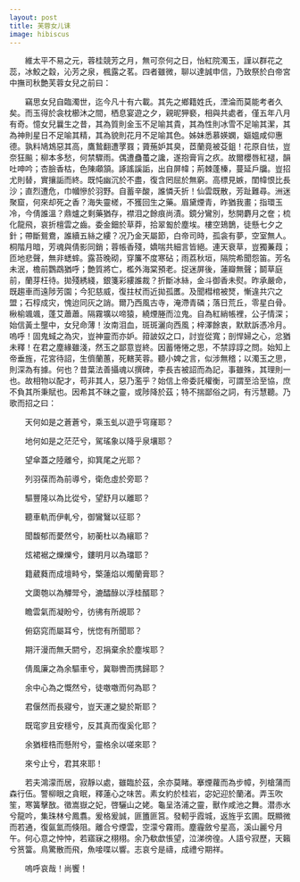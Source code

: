 ```yaml
---
layout: post
title: 芙蓉女儿诔
image: hibiscus
---
```

　　維太平不易之元，蓉桂競芳之月，無可奈何之日，怡紅院濁玉，謹以群花之蕊，冰鮫之縠，沁芳之泉，楓露之茗。四者雖微，聊以達誠申信，乃致祭於白帝宮中撫司秋艶芙蓉女兒之前曰：

　　竊思女兒自臨濁世，迄今凡十有六載。其先之鄉籍姓氏，湮淪而莫能考者久矣。而玉得於衾枕櫛沐之間，栖息宴遊之夕，親昵狎褻，相與共處者，僅五年八月有奇。憶女兒曩生之昔，其為質則金玉不足喻其貴，其為性則冰雪不足喻其潔，其為神則星日不足喻其精，其為貌則花月不足喻其色。姊妹悉慕媖嫻，嫗媼咸仰惠德。孰料鳩鴆惡其高，鷹鷙翻遭罦罬；薋葹妒其臭，茝蘭竟被芟鉏！花原自怯，豈奈狂飈；柳本多愁，何禁驟雨。偶遭蠱蠆之讒，遂抱膏肓之疚。故爾櫻唇紅褪，韻吐呻吟；杏臉香枯，色陳顑頷。諑謠謑詬，出自屏幃；荊棘蓬榛，蔓延戶牖。豈招尤則替，實攘詬而終。既忳幽沉於不盡，復含罔屈於無窮。高標見嫉，閨幃恨比長沙；直烈遭危，巾幗慘於羽野。自蓄辛酸，誰憐夭折！仙雲既散，芳趾難尋。洲迷聚窟，何來却死之香？海失靈槎，不獲回生之藥。眉黛煙青，昨猶我畫；指環玉冷，今倩誰溫？鼎爐之剩藥猶存，襟泪之餘痕尚漬。鏡分鸞別，愁開麝月之奩；梳化龍飛，哀折檀雲之齒。委金鈿於草莽，拾翠㔩於塵埃。樓空鳷鵲，徒懸七夕之針；帶斷鴛鴦，誰續五絲之縷？况乃金天屬節，白帝司時，孤衾有夢，空室無人。桐階月暗，芳魂與倩影同銷；蓉帳香殘，嬌喘共細言皆絕。連天衰草，豈獨蒹葭；匝地悲聲，無非蟋蟀。露苔晚砌，穿簾不度寒砧；雨荔秋垣，隔院希聞怨笛。芳名未泯，檐前鸚鵡猶呼；艶質將亡，檻外海棠預老。捉迷屏後，蓮瓣無聲；鬬草庭前，蘭芽枉待。拋殘綉綫，銀箋彩縷誰裁？折斷冰絲，金斗御香未熨。昨承嚴命，既趨車而遠陟芳園；今犯慈威，復拄杖而近拋孤匶。及聞槥棺被燹，慚違共穴之盟；石椁成灾，愧迨同灰之誚。爾乃西風古寺，淹滯青磷；落日荒丘，零星白骨。楸榆颯颯，蓬艾蕭蕭。隔霧壙以啼猿，繞煙塍而泣鬼。自為紅綃帳裡，公子情深；始信黃土壟中，女兒命薄！汝南泪血，斑斑灑向西風；梓澤餘衷，默默訴憑冷月。嗚呼！固鬼蜮之為灾，豈神靈而亦妒。箝詖奴之口，討豈從寬；剖悍婦之心，忿猶未釋！在君之塵緣雖淺，然玉之鄙意豈終。因蓄惓惓之思，不禁諄諄之問。始知上帝垂旌，花宮待詔，生儕蘭蕙，死轄芙蓉。聽小婢之言，似涉無稽；以濁玉之思，則深為有據。何也？昔葉法善攝魂以撰碑，李長吉被詔而為記，事雖殊，其理則一也。故相物以配才，苟非其人，惡乃濫乎？始信上帝委託權衡，可謂至洽至協，庶不負其所秉賦也。因希其不昧之靈，或陟降於茲；特不揣鄙俗之詞，有污慧聽。乃歌而招之曰：



　　天何如是之蒼蒼兮，乘玉虬以遊乎穹窿耶？

　　地何如是之茫茫兮，駕瑤象以降乎泉壤耶？

　　望傘蓋之陸離兮，抑箕尾之光耶？

　　列羽葆而為前導兮，衛危虛於旁耶？

　　驅豐隆以為比從兮，望舒月以離耶？

　　聽車軌而伊軋兮，御鸞鷖以征耶？

　　聞馥郁而薆然兮，紉蘅杜以為纕耶？

　　炫裙裾之爍爍兮，鏤明月以為璫耶？

　　籍葳蕤而成壇畤兮，檠蓮焰以燭蘭膏耶？

　　文瓟匏以為觶斝兮，漉醽醁以浮桂醑耶？

　　瞻雲氣而凝盼兮，彷彿有所覘耶？

　　俯窈窕而屬耳兮，恍惚有所聞耶？

　　期汗漫而無夭閼兮，忍捐棄余於塵埃耶？

　　倩風廉之為余驅車兮，冀聯轡而携歸耶？

　　余中心為之慨然兮，徒噭噭而何為耶？

　　君偃然而長寢兮，豈天運之變於斯耶？

　　既窀穸且安穩兮，反其真而復奚化耶？

　　余猶桎梏而懸附兮，靈格余以嗟來耶？

　　來兮止兮，君其來耶！
　　

　　若夫鴻濛而居，寂靜以處，雖臨於茲，余亦莫睹。搴煙蘿而為步幛，列槍蒲而森行伍。警柳眼之貪眠，釋蓮心之味苦。素女約於桂岩，宓妃迎於蘭渚。弄玉吹笙，寒簧擊敔。徵嵩嶽之妃，啓驪山之姥。龜呈洛浦之靈，獸作咸池之舞。潜赤水兮龍吟，集珠林兮鳳翥。爰格爰誠，匪簠匪筥。發軔乎霞城，返旌乎玄圃。既顯微而若通，復氤氳而倏阻。離合兮煙雲，空濛兮霧雨。塵霾斂兮星高，溪山麗兮月午。何心意之忡忡，若寤寐之栩栩。余乃欷歔悵望，泣涕徬徨。人語兮寂歷，天籟兮筼簹。鳥驚散而飛，魚唼喋以響。志哀兮是禱，成禮兮期祥。

　　嗚呼哀哉！尚饗！
